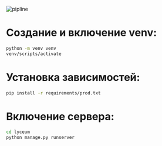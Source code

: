 ![pipline](git@gitlab.crja72.ru:django_2023/students/144959-efimkafeed-47231.git/badges/main/pipeline.svg)
# Создание и включение venv:
```sh
python -m venv venv
venv/scripts/activate
```

# Установка зависимостей:
```sh
pip install -r requirements/prod.txt
```

# Включение сервера:
```sh
cd lyceum
python manage.py runserver
```
